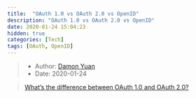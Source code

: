 ```yaml
---
title:  "OAuth 1.0 vs OAuth 2.0 vs OpenID"
description: "OAuth 1.0 vs OAuth 2.0 vs OpenID"
date: 2020-01-24 15:04:23
hidden: true
categories: [Tech]
tags: [OAuth, OpenID]
---
```


> * Author: [Damon Yuan](https://www.damonyuan.com)
> * Date: 2020-01-24

> [What’s the difference between OAuth 1.0 and OAuth 2.0?](https://hub.packtpub.com/what-is-the-difference-between-oauth-1-0-and-2-0/)
